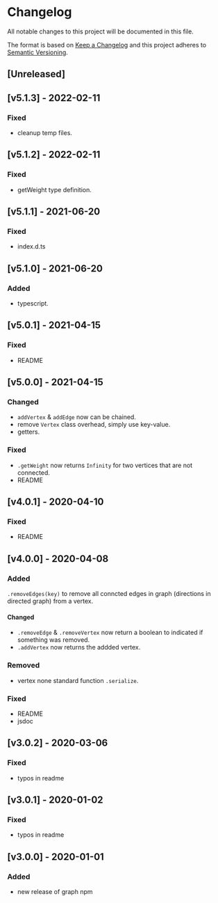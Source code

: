 # Changelog
All notable changes to this project will be documented in this file.

The format is based on [Keep a Changelog](http://keepachangelog.com/en/1.0.0/)
and this project adheres to [Semantic Versioning](http://semver.org/spec/v2.0.0.html).

## [Unreleased]
## [v5.1.3] - 2022-02-11
### Fixed
- cleanup temp files.

## [v5.1.2] - 2022-02-11
### Fixed
- getWeight type definition.

## [v5.1.1] - 2021-06-20
### Fixed
- index.d.ts

## [v5.1.0] - 2021-06-20
### Added
- typescript.

## [v5.0.1] - 2021-04-15
### Fixed
- README

## [v5.0.0] - 2021-04-15
### Changed
- `addVertex` & `addEdge` now can be chained.
- remove `Vertex` class overhead, simply use key-value.
- getters.

### Fixed
- `.getWeight` now returns `Infinity` for two vertices that are not connected.
- README

## [v4.0.1] - 2020-04-10
### Fixed
- README

## [v4.0.0] - 2020-04-08
### Added
`.removeEdges(key)` to remove all conncted edges in graph (directions in directed graph) from a vertex.

#### Changed
- `.removeEdge` & `.removeVertex` now return a boolean to indicated if something was removed.
- `.addVertex` now returns the addded vertex. 

### Removed
- vertex none standard function `.serialize`.

### Fixed
- README
- jsdoc

## [v3.0.2] - 2020-03-06
### Fixed
- typos in readme

## [v3.0.1] - 2020-01-02
### Fixed
- typos in readme

## [v3.0.0] - 2020-01-01
### Added
- new release of graph npm
